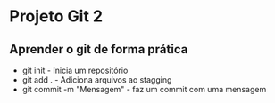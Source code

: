 # Projeto Git 2

## Aprender o git de forma prática 
* git init - Inicia um repositório
* git add . - Adiciona arquivos ao stagging
* git commit -m "Mensagem" - faz um commit com uma mensagem